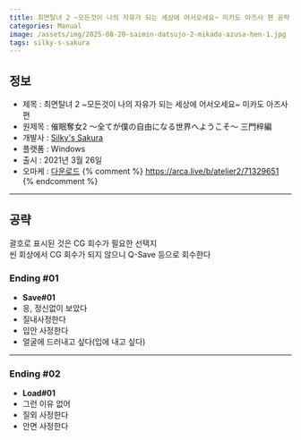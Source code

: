 ```yaml
---
title: 최면탈녀 2 ~모든것이 나의 자유가 되는 세상에 어서오세요~ 미카도 아즈사 편 공략
categories: Manual
image: /assets/img/2025-08-20-saimin-datsujo-2-mikado-azusa-hen-1.jpg
tags: silky-s-sakura
---
```


## 정보

* 제목 : 최면탈녀 2 ~모든것이 나의 자유가 되는 세상에 어서오세요~ 미카도 아즈사 편
* 원제목 : 催眠奪女2 ～全てが僕の自由になる世界へようこそ～ 三門梓編
* 개발사 : [Silky's Sakura](/tags/silky-s-sakura)
* 플랫폼 : Windows
* 출시 : 2021년 3월 26일
* 오마케 : [다운로드](/assets/omake/saimin-datsujo-2-mikado-azusa-hen.zip)
{% comment %}
https://arca.live/b/atelier2/71329651
{% endcomment %}

---

## 공략

괄호로 표시된 것은 CG 회수가 필요한 선택지  
씬 회상에서 CG 회수가 되지 않으니 Q-Save 등으로 회수한다  

### Ending #01

* **Save#01**
* 응, 정신없이 보았다
* 질내사정한다
* 입안 사정한다
* 얼굴에 드러내고 싶다(입에 내고 싶다)

---

### Ending #02

* **Load#01**
* 그런 이유 없어
* 질외 사정한다
* 안면 사정한다

